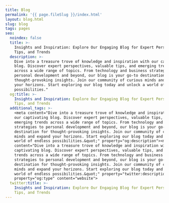 ```yaml
---
title: Blog
permalink: '{{ page.fileSlug }}/index.html'
layout: blog.html
slug: blog
tags: pages
seo:
  noindex: false
  title: >-
    Insights and Inspiration: Explore Our Engaging Blog for Expert Perspectives,
    Tips, and Trends
  description: >-
    Dive into a treasure trove of knowledge and inspiration with our captivating
    blog. Discover expert perspectives, valuable tips, and emerging trends
    across a wide range of topics. From technology and business strategies to
    personal development and beyond, our blog is your go-to destination for
    thought-provoking insights. Join our community of curious minds and expand
    your horizons. Start exploring our blog today and unlock a world of endless
    possibilities."
  og:title: >-
    Insights and Inspiration: Explore Our Engaging Blog for Expert Perspectives,
    Tips, and Trends
  additional_tags: >-
    <meta content="Dive into a treasure trove of knowledge and inspiration with
    our captivating blog. Discover expert perspectives, valuable tips, and
    emerging trends across a wide range of topics. From technology and business
    strategies to personal development and beyond, our blog is your go-to
    destination for thought-provoking insights. Join our community of curious
    minds and expand your horizons. Start exploring our blog today and unlock a
    world of endless possibilities.&quot;" property="og:description"><meta
    content="Dive into a treasure trove of knowledge and inspiration with our
    captivating blog. Discover expert perspectives, valuable tips, and emerging
    trends across a wide range of topics. From technology and business
    strategies to personal development and beyond, our blog is your go-to
    destination for thought-provoking insights. Join our community of curious
    minds and expand your horizons. Start exploring our blog today and unlock a
    world of endless possibilities.&quot;" property="twitter:description"><meta
    property="og:type" content="website">
  twitter:title: >-
    Insights and Inspiration: Explore Our Engaging Blog for Expert Perspectives,
    Tips, and Trends
---
```



